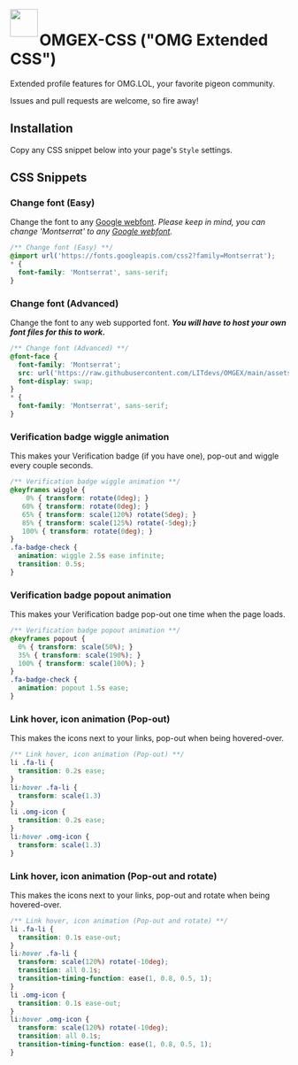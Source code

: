 <image src=".github/OMGEX.png" width="50" align="left">

# OMGEX-CSS ("OMG Extended CSS")

Extended profile features for OMG.LOL, your favorite pigeon community.

Issues and pull requests are welcome, so fire away!

## Installation

Copy any CSS snippet below into your page's `Style` settings.
  
  
## CSS Snippets
 

### Change font (Easy)
  
Change the font to any [Google webfont](https://fonts.google.com/). *Please keep in mind, you can change 'Montserrat' to any [Google webfont](https://fonts.google.com/).*
```css
/** Change font (Easy) **/
@import url('https://fonts.googleapis.com/css2?family=Montserrat');
* {
  font-family: 'Montserrat', sans-serif;
}  
```
  
### Change font (Advanced)
  
Change the font to any web supported font. ***You will have to host your own font files for this to work.***
```css
/** Change font (Advanced) **/
@font-face {
  font-family: 'Montserrat';
  src: url('https://raw.githubusercontent.com/LITdevs/OMGEX/main/assets/Montserrat.woff2');
  font-display: swap;
}
* {
  font-family: 'Montserrat', sans-serif;
}  
```
  
### Verification badge wiggle animation
  
This makes your Verification badge (if you have one), pop-out and wiggle every couple seconds.
```css
/** Verification badge wiggle animation **/
@keyframes wiggle {
    0% { transform: rotate(0deg); }
   60% { transform: rotate(0deg); }
   65% { transform: scale(120%) rotate(5deg); }
   85% { transform: scale(125%) rotate(-5deg);}
   100% { transform: rotate(0deg); }
} 
.fa-badge-check {
  animation: wiggle 2.5s ease infinite;
  transition: 0.5s;
}
```

### Verification badge popout animation

This makes your Verification badge pop-out one time when the page loads.
```css
/** Verification badge popout animation **/
@keyframes popout {
  0% { transform: scale(50%); }
  35% { transform: scale(190%); }
  100% { transform: scale(100%); }
} 
.fa-badge-check {
  animation: popout 1.5s ease;
}
```
  
  
### Link hover, icon animation (Pop-out)

This makes the icons next to your links, pop-out when being hovered-over.
```css
/** Link hover, icon animation (Pop-out) **/
li .fa-li {
  transition: 0.2s ease;
}
li:hover .fa-li {
  transform: scale(1.3)
}
li .omg-icon {
  transition: 0.2s ease;
}
li:hover .omg-icon {
  transform: scale(1.3)
}
```

  
### Link hover, icon animation (Pop-out and rotate)
  
This makes the icons next to your links, pop-out and rotate when being hovered-over.  
```css
/** Link hover, icon animation (Pop-out and rotate) **/  
li .fa-li {
  transition: 0.1s ease-out;
}
li:hover .fa-li {
  transform: scale(120%) rotate(-10deg);
  transition: all 0.1s;
  transition-timing-function: ease(1, 0.8, 0.5, 1);
}
li .omg-icon {
  transition: 0.1s ease-out;
}
li:hover .omg-icon {
  transform: scale(120%) rotate(-10deg);
  transition: all 0.1s;
  transition-timing-function: ease(1, 0.8, 0.5, 1);
}
```
